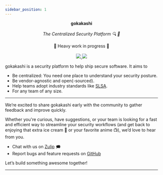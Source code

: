 ```yaml
---
sidebar_position: 1
---
```


<p align="center">
  <span>
    <b>gokakashi</b>
  </span>
  <br />
  <br />
  <i>The Centralized Security Platform 🔍 🚀</i>
  <br />
  <br />
  <span>🚧 Heavy work in progress 🚧</span>
  <br />
  <br />
  <a href="https://github.com/shinobistack/gokakashi/actions/workflows/build.yml">
    <image src="https://github.com/shinobistack/gokakashi/actions/workflows/build.yml/badge.svg" />
  </a>
  <a href="https://shinobistack.zulipchat.com/#narrow/channel/486791-gokakashi">
    <img src="https://img.shields.io/badge/zulip-join_chat-brightgreen.svg" />
  </a>
</p>

gokakashi is a security platform to help ship secure software. It aims to

- Be centralized: You need one place to understand your security posture.
- Be vendor-agnostic and open(-sourced).
- Help teams adopt industry standards like [SLSA](https://slsa.dev/).
- For any team of any size.

---

We’re excited to share gokakashi early with the community to gather feedback and improve quickly.

Whether you're curious, have suggestions, or your team is looking for a fast and efficient way to streamline your security workflows (and get back to enjoying that extra ice cream 🍨 or your favorite anime 📺), we’d love to hear from you.

- Chat with us on [Zulip](https://shinobistack.zulipchat.com/#narrow/channel/486791-gokakashi) 🗯️
- Report bugs and feature requests on [GitHub](https://github.com/shinobistack/gokakashi/issues/new)

Let’s build something awesome together!

---
